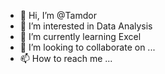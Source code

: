 - 👋 Hi, I’m @Tamdor
- 👀 I’m interested in Data Analysis
- 🌱 I’m currently learning Excel
- 💞️ I’m looking to collaborate on ...
- 📫 How to reach me ...

<!---
Tamdor/Tamdor is a ✨ special ✨ repository because its `README.md` (this file) appears on your GitHub profile.
You can click the Preview link to take a look at your changes.
--->
